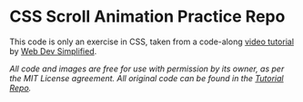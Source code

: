 # CSS Scroll Animation Practice Repo

This code is only an exercise in CSS, taken from a code-along [video tutorial](https://www.youtube.com/watch?v=-pDPASqX97w) by [Web Dev Simplified](https://github.com/WebDevSimplified).

_All code and images are free for use with permission by its owner, as per the MIT License agreement. All original code can be found in the [Tutorial Repo](https://github.com/WebDevSimplified/logical.so-scroll-animation/tree/main)._
